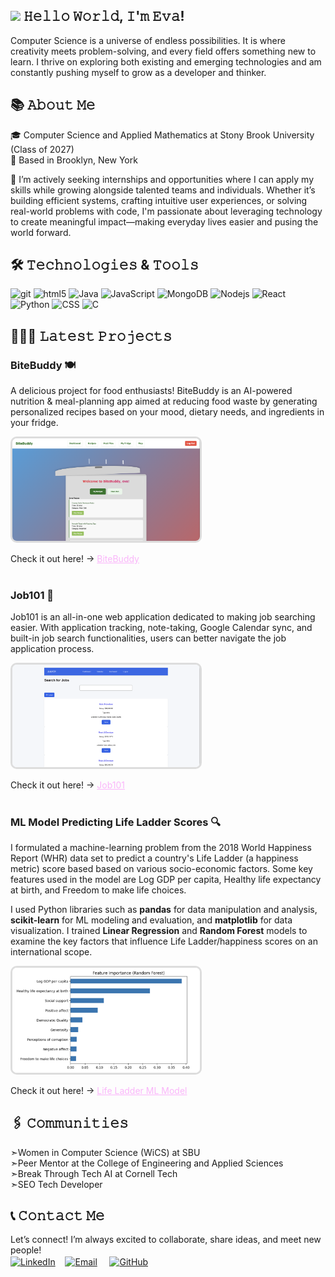 ## <img src =https://media3.giphy.com/media/v1.Y2lkPTc5MGI3NjExajRvdmo4d3d1cmhwbG04ZTU1ZHo1MGo4dWJlZm1mOTljMG5sd2hmMiZlcD12MV9pbnRlcm5hbF9naWZfYnlfaWQmY3Q9cw/m0dmKBkncVETJv2h0S/giphy.gif height="30em" /> 𝙷𝚎𝚕𝚕𝚘 𝚆𝚘𝚛𝚕𝚍, 𝙸'𝚖 𝙴𝚟𝚊!

Computer Science is a universe of endless possibilities. It is where creativity meets problem-solving, and every field offers something new to learn. I thrive on exploring both existing and emerging technologies and am constantly pushing myself to grow as a developer and thinker.  

## 📚 𝙰𝚋𝚘𝚞𝚝 𝙼𝚎
🎓 Computer Science and Applied Mathematics at Stony Brook University (Class of 2027)  
📍 Based in Brooklyn, New York  

🔎 I’m actively seeking internships and opportunities where I can apply my skills while growing alongside talented teams and individuals. Whether it’s building efficient systems, crafting intuitive user experiences, or solving real-world problems with code, I'm passionate about leveraging technology to create meaningful impact—making everyday lives easier and pusing the world forward.




## 🛠️ 𝚃𝚎𝚌𝚑𝚗𝚘𝚕𝚘𝚐𝚒𝚎𝚜 & 𝚃𝚘𝚘𝚕𝚜
<img alt="git" src="https://img.shields.io/badge/-Git-F05032?style=flat-square&logo=git&logoColor=white" /> <!--
--><img alt="html5" src="https://img.shields.io/badge/-HTML5-E34F26?style=flat-square&logo=html5&logoColor=white" /> <!--
--><img alt="Java" src="https://img.shields.io/badge/-Java-db8a18?style=flat-square&logo=openjdk&logoColor=white" /> <!--
--><img alt="JavaScript" src="https://img.shields.io/badge/-JavaScript-dbc618?style=flat-square&logo=javascript&logoColor=white" /> <!--
--><img alt="MongoDB" src="https://img.shields.io/badge/-MongoDB-13aa52?style=flat-square&logo=mongodb&logoColor=white" /> <!--
--><img alt="Nodejs" src="https://img.shields.io/badge/-Nodejs-43853d?style=flat-square&logo=Node.js&logoColor=white" /> <!--
--><img alt="React" src="https://img.shields.io/badge/-React-45b8d8?style=flat-square&logo=react&logoColor=white" /> <!--
--><img alt="Python" src="https://img.shields.io/badge/-Python-3776AB?style=flat-square&logo=python&logoColor=white" /> <!--
--><img alt="CSS" src="https://img.shields.io/badge/-CSS-663399?style=flat-square&logo=css&logoColor=white" /> <!--
--><img alt="C" src="https://img.shields.io/badge/-C-A8B9CC?style=flat-square&logo=C&logoColor=white" />

## 👩🏻‍💻 𝙻𝚊𝚝𝚎𝚜𝚝 𝙿𝚛𝚘𝚓𝚎𝚌𝚝𝚜
### BiteBuddy 🍽️ 

A delicious project for food enthusiasts! BiteBuddy is an AI-powered nutrition & meal-planning app aimed at reducing food waste by generating personalized recipes based on your mood, dietary needs, and ingredients in your fridge.

[<img src="https://github.com/evali767/evali767/raw/main/assets/BiteBuddy-dashboard.png" width="300" alt="BiteBuddy Dashboard Page" style="border: 3px solid #ddd; border-radius: 10px">](https://github.com/evali767/evali767/raw/main/assets/BiteBuddy-dashboard.png)



Check it out here! → <a href="https://github.com/mustafa-nom/BiteBuddy" style="color:#fab6fa; border-radius: 4px;"> BiteBuddy</a>  
<br>

### Job101 📝 

Job101 is an all-in-one web application dedicated to making job searching easier. With application tracking, note-taking, Google Calendar sync, and built-in job search functionalities, users can better navigate the job application process.

[<img src="https://github.com/evali767/evali767/raw/main/assets/Job101-jobsearch.png" width="300" alt="Job101 Job Search Page" style="border: 3px solid #ddd; border-radius: 10px">](https://github.com/evali767/evali767/raw/main/assets/Job101-jobsearch.png)



Check it out here! → <a href="https://github.com/evali767/Job101" style="color:#fab6fa; border-radius: 4px;"> Job101</a>  
<br>


### ML Model Predicting Life Ladder Scores  🔍 

I formulated a machine-learning problem from the 2018 World Happiness Report (WHR) data set to predict a country's Life Ladder (a happiness metric) score based based on various socio-economic factors. Some key features used in the model are Log GDP per capita, Healthy life expectancy at birth, and Freedom to make life choices. 

I used Python libraries such as **pandas** for data manipulation and analysis, **scikit-learn** for ML modeling and evaluation, and **matplotlib** for data visualization. I trained **Linear Regression** and **Random Forest** models to examine the key factors that influence Life Ladder/happiness scores on an international scope. 

[<img src="https://github.com/evali767/evali767/raw/main/assets/BTT-LifeLadderModel.png" width="300" alt="Data Visualization of Feature Importance from Random Forest Model" style="border: 3px solid #ddd; border-radius: 10px">](https://github.com/evali767/evali767/raw/main/assets/BTT-LifeLadderModel.png)



Check it out here! → <a href="https://github.com/evali767/My-Cornell-Portfolio/blob/main/ML%20Model%20on%20International%20Life%20Ladder%20Scores.ipynb" style="color:#fab6fa; border-radius: 4px;">Life Ladder ML Model</a>


## 🖇️ 𝙲𝚘𝚖𝚖𝚞𝚗𝚒𝚝𝚒𝚎𝚜
➣Women in Computer Science (WiCS) at SBU  
➣Peer Mentor at the College of Engineering and Applied Sciences  
➣Break Through Tech AI at Cornell Tech  
➣SEO Tech Developer 

## 📞 𝙲𝚘𝚗𝚝𝚊𝚌𝚝 𝙼𝚎
Let’s connect! I’m always excited to collaborate, share ideas, and meet new people!  
[<img src="https://img.icons8.com/?size=100&id=13930&format=png&color=000000" height = "100em" align="center" alt="LinkedIn" title="LinkedIn"/>](https://www.linkedin.com/in/eva-li19/)
&nbsp;&nbsp;
[<img src="https://img.icons8.com/?size=100&id=P7UIlhbpWzZm&format=png&color=000000" height="100em" align="center" alt="Email" title="Email"/>](mailto:evali767@gmail.com)
&nbsp;&nbsp;&nbsp;
[<img src="https://img.icons8.com/?size=100&id=12599&format=png&color=FFFFFF" height="85em" align="center" alt="GitHub" title="GitHub"/>](https://github.com/evali767)

